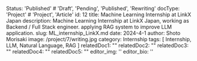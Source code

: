 Status: 'Published' # 'Draft', 'Pending', 'Published', 'Rewriting'
docType: 'Project' # 'Project', 'Article'
id: 12
title: Machine Learning Internship at LinkX Japan
description: Machine Learning Internship at LinkX Japan, working as Backend / Full Stack engineer. applying RAG system to improve LLM application.
slug: ML_internship_LinkX.md
date: 2024-4-1
author: Shoto Morisaki
image: /project/7/writing.jpg
category: Internship
tags: [ Internship, LLM, Natural Language, RAG ]
relatedDoc1: ""
relatedDoc2: ""
relatedDoc3: ""
relatedDoc4: ""
relatedDoc5: ""
editor_img: ''
editor_bio: ''